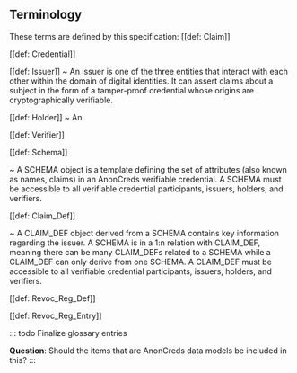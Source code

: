 ## Terminology

These terms are defined by this specification:
[[def: Claim]]


[[def: Credential]]


[[def: Issuer]]
~ An issuer is one of the three entities that interact with each other within the domain of digital identities. It can assert claims about a subject in the form of a tamper-proof credential whose origins are cryptographically verifiable. 

[[def: Holder]]
~ An

[[def: Verifier]]



[[def: Schema]]

~ A SCHEMA object is a template defining the set of attributes (also known as names, claims) in an AnonCreds verifiable credential. A SCHEMA must be accessible to all verifiable credential participants, issuers, holders, and verifiers.

[[def: Claim_Def]]

~ A CLAIM_DEF object derived from a SCHEMA contains key information regarding the issuer. A SCHEMA is in a 1:n relation with CLAIM_DEF, meaning there can be many CLAIM_DEFs related to a SCHEMA while a CLAIM_DEF can only derive from one SCHEMA. A CLAIM_DEF must be accessible to all verifiable credential participants, issuers, holders, and verifiers.

[[def: Revoc_Reg_Def]]

[[def: Revoc_Reg_Entry]]


::: todo
Finalize glossary entries

**Question**: Should the items that are AnonCreds data models be included in this?
:::
